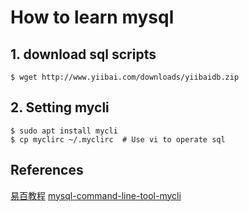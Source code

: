 # How to learn mysql

## 1. download sql scripts
```
$ wget http://www.yiibai.com/downloads/yiibaidb.zip
```

## 2. Setting mycli
```
$ sudo apt install mycli
$ cp myclirc ~/.myclirc  # Use vi to operate sql
```

## References
[易百教程](https://www.yiibai.com/mysql/sample-database.html)
[mysql-command-line-tool-mycli](https://thevaluable.dev/mysql-command-line-tool-mycli/)
